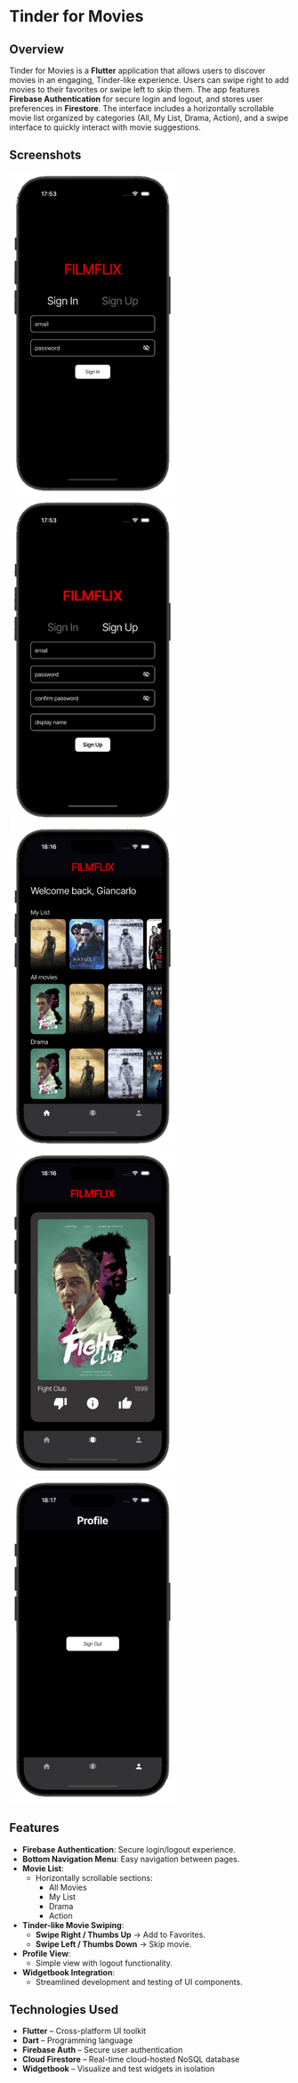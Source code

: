 # Tinder for Movies

## Overview

Tinder for Movies is a **Flutter** application that allows users to discover movies in an engaging, Tinder-like experience. Users can swipe right to add movies to their favorites or swipe left to skip them. The app features **Firebase Authentication** for secure login and logout, and stores user preferences in **Firestore**. The interface includes a horizontally scrollable movie list organized by categories (All, My List, Drama, Action), and a swipe interface to quickly interact with movie suggestions.

## Screenshots

<img src="img/img-1.png" width=300 /> <img src="img/img-2.png" width=300 /> 
<img src="img/img-3.png" width=300 /> <img src="img/img-4.png" width=300 /> 
<img src="img/img-5.png" width=300 /> 

## Features

- **Firebase Authentication**: Secure login/logout experience.
- **Bottom Navigation Menu**: Easy navigation between pages.
- **Movie List**:
    - Horizontally scrollable sections:
        - All Movies
        - My List
        - Drama
        - Action
- **Tinder-like Movie Swiping**:
    - **Swipe Right / Thumbs Up** → Add to Favorites.
    - **Swipe Left / Thumbs Down** → Skip movie.
- **Profile View**:
    - Simple view with logout functionality.
- **Widgetbook Integration**:
    - Streamlined development and testing of UI components.

## Technologies Used

- **Flutter** – Cross-platform UI toolkit
- **Dart** – Programming language
- **Firebase Auth** – Secure user authentication
- **Cloud Firestore** – Real-time cloud-hosted NoSQL database
- **Widgetbook** – Visualize and test widgets in isolation

